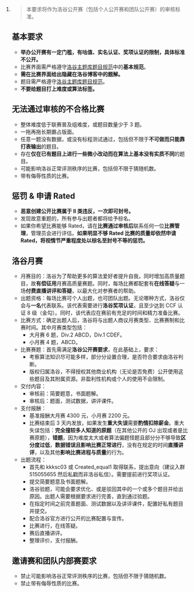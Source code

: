 1. > 本要求将作为洛谷公开赛（包括个人公开赛和团队公开赛）的审核标准。

   

   ## 基本要求

   * **举办公开赛有一定门槛，有咕值、实名认证、奖项认证的限制，具体标准不公开。**
   * 比赛界面需严格遵守[洛谷主题库题目规范](https://www.luogu.com.cn/discuss/show/174811)中的**基本规范**。
   * **需在比赛界面给出隐藏在洛谷博客中的题解。**
   * 题目需严格遵守[洛谷主题库题目规范](https://www.luogu.com.cn/discuss/show/174811)。
   * **不要给题目打上难度或算法标签。**

   

   ## 无法通过审核的不合格比赛

   * 整体难度低于联赛普及组难度，或题目数量少于 $3$ 题。
   * 一拖再拖长期霸占版面。
   * 任意一题没有数据，或没有标程测试通过，包括但不限于**不可做而只能靠打表输出**的题目。
   * 存在**仅在已有题目上进行一些微小改动而在算法上基本没有实质不同**的题目。
   * 可能影响洛谷正常评测秩序的比赛，包括但不限于猜随机数。
   * 带有侮辱性质的比赛。

   

   ## 惩罚 & 申请 Rated

   - **恶意创建公开比赛属于 II 类违反，一次即可封号。**
   - 发现故意重题的，所有参与出题者都将给予棕名。
   - 如果你希望比赛能够 Rated，请在**比赛通过审核后**联系任何一位**比赛管理**，管理员会进行评估。**如果明显不够 Rated 比赛的质量却依然申请 Rated，将视情节严重程度处以棕名至封号不等的惩罚。**

   

   ## 洛谷月赛

   - 月赛目的：洛谷为了帮助更多的算法爱好者提升自我，同时增加高质量题目，故**有偿征用**月赛高质量赛题。同时，每场比赛都配套有**在线答疑**与一场**付费直播讲评和答疑**，以最大化对参赛者的帮助。
   - 出题资格：每场比赛可个人出题，也可团队出题。无论哪种方式，洛谷仅会与**一名**代表联系。该代表需要进行**洛谷奖项认证**，且至少达到 CCF 认证 $8$ 级（金勾）。同时，该代表应在赛前有充足的时间和精力准备比赛。
   - 比赛方式：确定出题人后，洛谷将与出题人商议月赛类型、比赛赛制和比赛时间。其中月赛类型包括：
     - 大月赛 $6$ 题，Div.2 ABCD，Div.1 CDEF。
     - 小月赛 $4$ 题，ABCD。
   - 比赛赛题：首先需满足**洛谷公开赛要求**，在此基础上，要求：
     - 考察算法知识尽可能多样，部分分设置合理，是否符合要求由洛谷判断。
     - 版权归属洛谷，不得授权其他商业机构（无论是否免费）公开使用这些题目及其附属资源。非盈利性机构或个人的使用不会限制。
   - 交付内容：
     - 审核前：简要题意，书面题解。
     - 审核后：题面，测试数据，讲评课件。
   - 支付报酬：
     - 基准报酬大月赛 $4300$ 元，小月赛 $2200$ 元。
     - 比赛结束后 $3$ 天内发放，如果发生**重大失误**需要**酌情扣除薪金**。重大失误包括：**完全撞较多人知道的原题**（在其他公开的 OJ 出现或者是比赛原题），**错题**，因为难度太大或者算法偏题怪题且部分分不够导致**区分度过低**，**数据错误且影响比赛正常进行**，没有在规定的时间**直播讲评**，以及其他**影响比赛进程与质量**的行为。
   - 出题流程：
     - 首先和 kkksc03 或 Created_equal1 取得联系，提出意向（建议入群 515055655 然后私戳而非洛谷私信）。需要提前进行奖项认证。
     - 提交简要题意及书面题解。
     - 洛谷验题，可能会要求优化、或是驳回其中的一个或多个题目并给出原因。出题人需要根据要求进行完善，直到通过验题。
     - 在指定时间之前完善题面、测试数据以及讲评课件，配置好私有题目并提交。
     - 配合洛谷官方进行公开的比赛配置与宣传。
     - 比赛进行，在线答疑。
     - 赛后直播讲评。
     - 整理评价，支付报酬。

   

   ## 邀请赛和团队内部赛要求

   - 禁止可能影响洛谷正常评测秩序的比赛，包括但不限于猜随机数。
   - 禁止带有侮辱性质的比赛。
